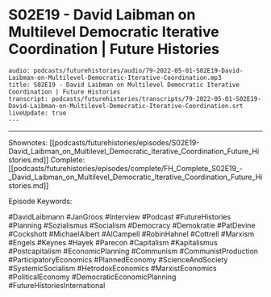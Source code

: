 # S02E19 - David Laibman on Multilevel Democratic Iterative Coordination | Future Histories

```audio-note
audio: podcasts/futurehistories/audio/79-2022-05-01-S02E19-David-Laibman-on-Multilevel-Democratic-Iterative-Coordination.mp3
title: S02E19 - David Laibman on Multilevel Democratic Iterative Coordination | Future Histories
transcript: podcasts/futurehistories/transcripts/79-2022-05-01-S02E19-David-Laibman-on-Multilevel-Democratic-Iterative-Coordination.srt
liveUpdate: true
---

```
---

Shownotes: [[podcasts/futurehistories/episodes/S02E19-David_Laibman_on_Multilevel_Democratic_Iterative_Coordination_Future_Histories.md]]
Complete: [[podcasts/futurehistories/episodes/complete/FH_Complete_S02E19_-_David_Laibman_on_Multilevel_Democratic_Iterative_Coordination_Future_Histories.md]]


Episode Keywords:

#DavidLaibmann #JanGroos #Interview #Podcast #FutureHistories #Planning #Sozialismus #Socialism #Democracy #Demokratie #PatDevine #Cockshott #MichaelAlbert #AlCampell #RobinHahnel #Cottrell #Marxism #Engels #Keynes #Hayek #Parecon #Capitalism #Kapitalismus #Postcapitalism #EconomicPlanning #Communism #CommunistProduction #ParticipatoryEconomics #PlannedEconomy #ScienceAndSociety #SystemicSocialism #HetrodoxEconomics #MarxistEconomics #PoliticalEconomy #DemocraticEconomicPlanning #FutureHistoriesInternational
